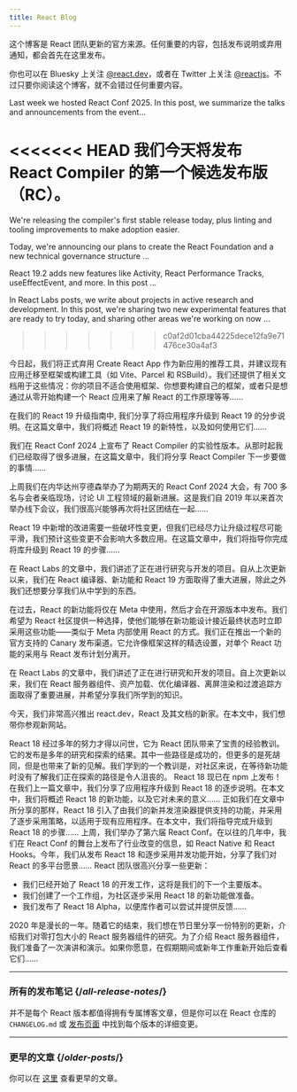 ```yaml
---
title: React Blog
---
```


<Intro>

这个博客是 React 团队更新的官方来源。任何重要的内容，包括发布说明或弃用通知，都会首先在这里发布。

你也可以在 Bluesky 上关注 [@react.dev](https://bsky.app/profile/react.dev)，或者在 Twitter 上关注 [@reactjs](https://twitter.com/reactjs)。不过只要你阅读这个博客，就不会错过任何重要内容。
</Intro>

<div className="sm:-mx-5 flex flex-col gap-5 mt-12">

<BlogCard title="React Conf 2025 Recap" date="October 16, 2025" url="/blog/2025/10/16/react-conf-2025-recap">

Last week we hosted React Conf 2025. In this post, we summarize the talks and announcements from the event...

</BlogCard>

<BlogCard title="React Compiler v1.0" date="October 7, 2025" url="/blog/2025/10/07/react-compiler-1">

<<<<<<< HEAD
我们今天将发布 React Compiler 的第一个候选发布版（RC）。
=======
We're releasing the compiler's first stable release today, plus linting and tooling improvements to make adoption easier.

</BlogCard>

<BlogCard title="Introducing the React Foundation" date="October 7, 2025" url="/blog/2025/10/07/introducing-the-react-foundation">

Today, we're announcing our plans to create the React Foundation and a new technical governance structure ...

</BlogCard>

<BlogCard title="React 19.2" date="October 1, 2025" url="/blog/2025/10/01/react-19-2">

React 19.2 adds new features like Activity, React Performance Tracks, useEffectEvent, and more. In this post ...

</BlogCard>

<BlogCard title="React Labs: View Transitions, Activity, and more" date="April 23, 2025" url="/blog/2025/04/23/react-labs-view-transitions-activity-and-more">

In React Labs posts, we write about projects in active research and development. In this post, we're sharing two new experimental features that are ready to try today, and sharing other areas we're working on now ...
>>>>>>> c0af2d01cba44225dece12fa9e71476ce30a4af3

</BlogCard>

<BlogCard title="逐步淘汰 Create React App" date="February 14, 2025" url="/blog/2025/02/14/sunsetting-create-react-app">

今日起，我们将正式弃用 Create React App 作为新应用的推荐工具，并建议现有应用迁移至框架或构建工具（如 Vite、Parcel 和 RSBuild）。我们还提供了相关文档用于这些情况：你的项目不适合使用框架、你想要构建自己的框架，或者只是想通过从零开始构建一个 React 应用来了解 React 的工作原理等等……

</BlogCard>

<BlogCard title="React v19 " date="December 5, 2024" url="/blog/2024/12/05/react-19">

在我们的 React 19 升级指南中, 我们分享了将应用程序升级到 React 19 的分步说明。在这篇文章中，我们将概述 React 19 的新特性，以及如何使用它们……

</BlogCard>

<BlogCard title="React Compiler 发布 Beta 版本" date="October 21, 2024" url="/blog/2024/10/21/react-compiler-beta-release">

我们在 React Conf 2024 上宣布了 React Compiler 的实验性版本。从那时起我们已经取得了很多进展，在这篇文章中，我们将分享 React Compiler 下一步要做的事情……

</BlogCard>

<BlogCard title="回顾 React Conf 2024" date="May 22, 2024" url="/blog/2024/05/22/react-conf-2024-recap">

上周我们在内华达州亨德森举办了为期两天的 React Conf 2024 大会，有 700 多名与会者亲临现场，讨论 UI 工程领域的最新进展。这是我们自 2019 年以来首次举办线下会议，我们很高兴能够再次将社区团结在一起……

</BlogCard>

<BlogCard title="React 19 升级指南" date="April 25, 2024" url="/blog/2024/04/25/react-19-upgrade-guide">

React 19 中新增的改进需要一些破坏性变更，但我们已经尽力让升级过程尽可能平滑，我们预计这些变更不会影响大多数应用。在这篇文章中，我们将指导你完成将库升级到 React 19 的步骤……

</BlogCard>

<BlogCard title="React Labs：我们正在努力的方向——2024 年 2 月" date="February 15, 2024" url="/blog/2024/02/15/react-labs-what-we-have-been-working-on-february-2024">

在 React Labs 的文章中，我们讲述了正在进行研究与开发的项目。自从上次更新以来，我们在 React 编译器、新功能和 React 19 方面取得了重大进展，除此之外我们还想要分享我们从中学到的东西。

</BlogCard>

<BlogCard title="React Canaries：在 Meta 之外逐步推出新功能" date="May 3, 2023" url="/blog/2023/05/03/react-canaries">

在过去，React 的新功能将仅在 Meta 中使用，然后才会在开源版本中发布。我们希望为 React 社区提供一种选择，使他们能够在新功能设计接近最终状态时立即采用这些功能——类似于 Meta 内部使用 React 的方式。我们正在推出一个新的官方支持的 Canary 发布渠道。它允许像框架这样的精选设置，对单个 React 功能的采用与 React 发布计划分离开。

</BlogCard>

<BlogCard title="React Labs：我们正在努力的方向——2023 年 3 月" date="2023 年 3 月 22 日" url="/blog/2023/03/22/react-labs-what-we-have-been-working-on-march-2023">

在 React Labs 的文章中，我们讲述了正在进行研究和开发的项目。自上次更新以来，我们在 React 服务器组件、资产加载、优化编译器、离屏渲染和过渡追踪方面取得了重要进展，并希望分享我们所学到的知识。

</BlogCard>


<BlogCard title="介绍 react.dev" date="2023 年 3 月 16 日" url="/blog/2023/03/16/introducing-react-dev">

今天，我们非常高兴推出 react.dev，React 及其文档的新家。在本文中，我们想带你参观新网站。

</BlogCard>


<BlogCard title="React Labs：我们正在努力的方向——2022 年 6 月" date="2022 年 6 月 15 日" url="/blog/2022/06/15/react-labs-what-we-have-been-working-on-june-2022">
React 18 经过多年的努力才得以问世，它为 React 团队带来了宝贵的经验教训。它的发布是多年的研究和探索的结果。其中一些路径是成功的，但更多的是死胡同，但是也带来了新的见解。我们学到的一个教训是，对社区来说，在等待新功能时没有了解我们正在探索的路径是令人沮丧的。
</BlogCard>

<BlogCard title="React v18.0" date="2022 年 3 月 29 日" url="/blog/2022/03/29/react-v18">
React 18 现已在 npm 上发布！在我们上一篇文章中，我们分享了应用程序升级到 React 18 的逐步说明。在本文中，我们将概述 React 18 的新功能，以及它对未来的意义……
</BlogCard>

<BlogCard title="如何升级到 React 18" date="2022 年 3 月 8 日" url="/blog/2022/03/08/react-18-upgrade-guide">
正如我们在文章中所分享的那样，React 18 引入了由我们的新并发渲染器提供支持的功能，并采用了逐步采用策略，以适用于现有应用程序。在本文中，我们将指导完成升级到 React 18 的步骤……
</BlogCard>

<BlogCard title="回顾 React Conf 2021" date="2021 年 12 月 17 日" url="/blog/2021/12/17/react-conf-2021-recap">
上周，我们举办了第六届 React Conf。在以往的几年中，我们在 React Conf 的舞台上发布了行业改变的信息，如 React Native 和 React Hooks。今年，我们从发布 React 18 和逐步采用并发功能开始，分享了我们对 React 的多平台愿景……
</BlogCard>

<BlogCard title="React 18 的有关计划" date="2021 年 6 月 8 日" url="/blog/2021/06/08/the-plan-for-react-18">
React 团队很高兴分享一些更新：

- 我们已经开始了 React 18 的开发工作，这将是我们的下一个主要版本。
- 我们创建了一个工作组，为社区逐步采用 React 18 的新功能做准备。
- 我们发布了 React 18 Alpha，以便库作者可以尝试并提供反馈……
</BlogCard>

<BlogCard title="介绍零打包大小的 React 服务器组件" date="2020 年 12 月 21 日" url="/blog/2020/12/21/data-fetching-with-react-server-components">
2020 年是漫长的一年。随着它的结束，我们想在节日里分享一份特别的更新，介绍我们对零打包大小的 React 服务器组件的研究。为了介绍 React 服务器组件，我们准备了一次演讲和演示。如果你愿意，在假期期间或新年工作重新开始后查看它们……
</BlogCard>

</div>

---

### 所有的发布笔记 {/*all-release-notes*/}

并不是每个 React 版本都值得拥有专属博客文章，但是你可以在 React 仓库的 `CHANGELOG.md` 或 [发布页面](https://github.com/facebook/react/releases) 中找到每个版本的详细变更。

---

### 更早的文章 {/*older-posts*/}

你可以在 [这里](https://reactjs.org/blog/all.html) 查看更早的文章。

<div className="h-12"></div>
